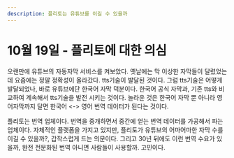 ```yaml
---
description: 플리토는 유튜브를 이길 수 있을까
---
```


# 10월 19일 - 플리토에 대한 의심

오랜만에 유튜브의 자동자막 서비스를 켜보았다. 옛날에는 막 이상한 자막들이 달렸었는데 요즘에는 정말 정확성이 올라갔다. tts기술이 발달된 것이다. 그럼 tts기술은 어떻게 발달되었나, 바로 유튜브에단 한국어 자막 덕분이다. 한국어 공식 자막과, 기존 tts와 비교하여 계속해서 tts기술을 발전 시키는 것이다. 놀라운 것은 한국어 자막 뿐 아니라 영어자막까지 달면 한국어 &lt;-&gt; 영어 번역 데이터가 된다는 것이다.

플리토는 번역 업체이다. 번역을 중개하면서 중간에 얻는 번역 데이터를 가공해서 파는 업체이다. 자체적인 플랫폼을 가지고 있지만, 플리토가 유튜브의 어마어마한 자막 수를 이길 수 있을까?, 갑작스럽게 드는 의문이다. 그리고 30년 뒤에도 이런 번역 수요가 있을까, 완전 전문화된 번역 아니면 사람들이 사용할까. 고민이다.

